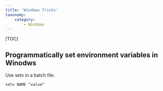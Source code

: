 ```yaml
---
title: 'Windows Tricks'
taxonomy:
    category:
        - Windows
---
```


[TOC]

## Programmatically set environment variables in Winodws

Use setx in a batch file.

```batch
setx NAME "value"
```